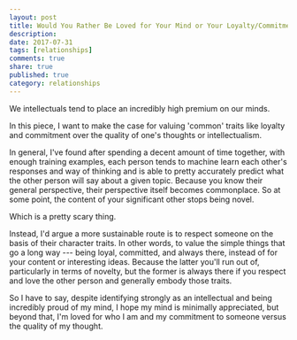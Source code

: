 ```yaml
---
layout: post
title: Would You Rather Be Loved for Your Mind or Your Loyalty/Commitment? 
description: 
date: 2017-07-31
tags: [relationships]
comments: true
share: true
published: true
category: relationships
---
```


We intellectuals tend to place an incredibly high premium on our minds. 

In this piece, I want to make the case for valuing 'common' traits like loyalty and commitment over the quality of one's thoughts or intellectualism. 

In general, I've found after spending a decent amount of time together, with enough training examples, each person tends to machine learn each other's responses and way of thinking and is able to pretty accurately predict what the other person will say about a given topic. Because you know their general perspective, their perspective itself becomes commonplace. So at some point, the content of your significant other stops being novel. 

Which is a pretty scary thing. 

Instead, I'd argue a more sustainable route is to respect someone on the basis of their character traits. In other words, to value the simple things that go a long way --- being loyal, committed, and always there, instead of for your content or interesting ideas. Because the latter you'll run out of, particularly in terms of novelty, but the former is always there if you respect and love the other person and generally embody those traits. 

So I have to say, despite identifying strongly as an intellectual and being incredibly proud of my mind, I hope my mind is minimally appreciated, but beyond that, I'm loved for who I am and my commitment to someone versus the quality of my thought. 
